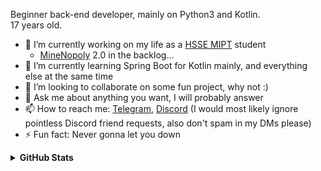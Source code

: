 Beginner back-end developer, mainly on Python3 and Kotlin.  
17 years old.
 
- 🔭 I’m currently working on my life as a [HSSE MIPT]([url](https://hsse.mipt.ru/)) student
  - [MineNopoly](https://github.com/KruASe76/MineNopoly) 2.0 in the backlog...
- 🌱 I’m currently learning Spring Boot for Kotlin mainly, and everything else at the same time
- 👯 I’m looking to collaborate on some fun project, why not :)
- 💬 Ask me about anything you want, I will probably answer
- 📫 How to reach me: [Telegram](https://t.me/KruASe), [Discord](https://discordapp.com/users/689766059712315414)
  (I would most likely ignore pointless Discord friend requests, also don't spam in my DMs please)
- ⚡ Fun fact: Never gonna let you down

<details>
<summary><b>GitHub Stats</b></summary>

| <a href="https://github.com/anuraghazra/github-readme-stats"><img align="center" src="https://github-readme-stats.kruase.vercel.app/api?username=KruASe76&show_icons=true&theme=monokai&hide_border=true"></a> | <a href="https://github.com/anuraghazra/github-readme-stats"><img align="center" src="https://github-readme-stats.kruase.vercel.app/api/top-langs/?username=KruASe76&layout=donut&show_icons=true&theme=monokai&hide_border=true&exclude_repo=typing-trainer,.dotfiles,ies&hide=roff"></a> |
| ------------- | ------------- |

</details>
